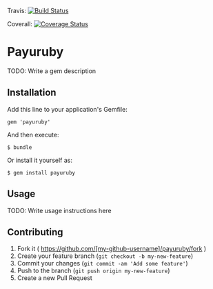 Travis:
[![Build Status](https://travis-ci.org/lumir/payuruby.svg)](https://travis-ci.org/lumir/payuruby)

Coverall:
[![Coverage Status](https://coveralls.io/repos/lumir/payuruby/badge.svg)](https://coveralls.io/r/lumir/payuruby)

# Payuruby

TODO: Write a gem description

## Installation

Add this line to your application's Gemfile:

    gem 'payuruby'

And then execute:

    $ bundle

Or install it yourself as:

    $ gem install payuruby

## Usage

TODO: Write usage instructions here

## Contributing

1. Fork it ( https://github.com/[my-github-username]/payuruby/fork )
2. Create your feature branch (`git checkout -b my-new-feature`)
3. Commit your changes (`git commit -am 'Add some feature'`)
4. Push to the branch (`git push origin my-new-feature`)
5. Create a new Pull Request
